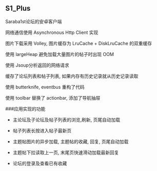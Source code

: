 ## S1_Plus
Saraba1st论坛的安卓客户端

网络通信使用 Asynchronous Http Client 实现

图片下载采用 Volley, 图片缓存为 LruCache + DiskLruCache 的双重缓存

使用 largeHeap 避免加载大量图片的帖子时出现 OOM

使用 Jsoup分析返回的网络请求

缓存了论坛列表和帖子列表, 如果内存有历史记录就从历史记录读取

使用 butterknife, eventbus 重构了代码

使用 toolbar 替换了 actionbar, 添加了导航抽屉

###应用实现的功能

* 主论坛及子论坛及帖子列表的浏览,刷新, 页尾自动加载

* 帖子列表长按进入帖子最新页

* 主题帖图片的异步加载, 主题帖的收藏, 回复, 页尾自动加载

* 主题帖下拉读取上一页, 末尾页快速滑动加载最新回复

* 论坛的登录及查看已有收藏
